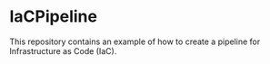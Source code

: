 # IaCPipeline
This repository contains an example of how to create a pipeline for Infrastructure as Code (IaC).
